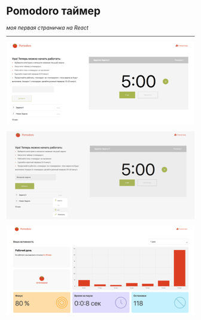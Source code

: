 

# Pomodoro таймер
*моя первая страничка на React*

___


![Pictyrka](ToReadMe/1.png)

![Pictyrka](ToReadMe/2.png)

![Pictyrka](ToReadMe/3.png)


